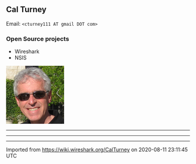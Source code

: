 ## Cal Turney

Email: `<cturney111 AT gmail DOT com>`

### Open Source projects

  - Wireshark
  - NSIS

![CalT.png](uploads/__moin_import__/attachments/CalTurney/CalT.png "CalT.png")

-----

-----

---

Imported from https://wiki.wireshark.org/CalTurney on 2020-08-11 23:11:45 UTC
